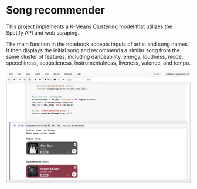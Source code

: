 # Song recommender
This project implements a K-Means Clustering model that utilizes the Spotify API and web scraping.

The main function in the notebook accepts inputs of artist and song names. It then displays the initial song and recommends a similar song from the same cluster of features, including danceability, energy, loudness, mode, speechiness, acousticness, instrumentalness, liveness, valence, and tempo.

<img src="./readme_images/function.png" alt="home screenshot">